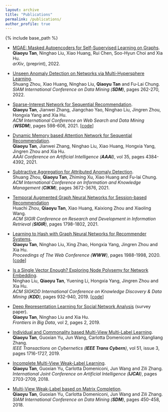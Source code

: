 ```yaml
---
layout: archive
title: "Publications"
permalink: /publications/
author_profile: true
---
```


{% include base_path %}

* [MGAE: Masked Autoencoders for Self-Supervised Learning on Graphs](https://arxiv.org/pdf/2201.02534.pdf).     
    **Qiaoyu Tan**, Ninghao Liu, Xiao Huang, Rui Chen, Soo-Hyun Choi and Xia Hu.      
    <i>arXiv</i>, (preprint), 2022.    

* [Unseen Anomaly Detection on Networks via Multi-Hypersphere Learning](https://www4.comp.polyu.edu.hk/~xiaohuang/docs/Shuang_SDM22.pdf).     
    Shuang Zhou, Xiao Huang, Ninghao Liu, **Qiaoyu Tan** and Fu-Lai Chung.      
    <i>SIAM International Conference on Data Mining (**SDM**)</i>, pages 262-270, 2022.                         
    
* [Sparse-Interest Network for Sequential Recommendation](https://arxiv.org/pdf/2102.09267.pdf).        
    **Qiaoyu Tan**, Jianwei Zhang, Jiangchao Yao, Ninghao Liu, Jingren Zhou, Hongxia Yang and Xia Hu.       
    <i>ACM International Conference on Web Search and Data Mining (**WSDM**)</i>, pages 598-606, 2021. [[code](https://github.com/qiaoyu-tan/SINE)]  
    
* [Dynamic Memory based Attention Network for Sequential Recommendation](https://arxiv.org/pdf/2102.09269.pdf).        
    **Qiaoyu Tan**, Jianwei Zhang, Ninghao Liu, Xiao Huang, Hongxia Yang, Jingren Zhou and Xia Hu.       
    <i>AAAI Conference on Artificial Intelligence (**AAAI**)</i>, vol 35, pages 4384-4392, 2021.   
    
* [Subtractive Aggregation for Attributed Anomaly Detection](https://www4.comp.polyu.edu.hk/~xiaohuang/docs/Shuang_CIKM21.pdf).        
    Shuang Zhou, **Qiaoyu Tan**, Zhiming Xu, Xiao Huang and Fu-lai Chung.       
    <i>ACM International Conference on Information and Knowledge Management (**CIKM**)</i>, pages 3672-3676, 2021.   
    
* [Temporal Augmented Graph Neural Networks for Session-based Recommendation](https://www4.comp.polyu.edu.hk/~xiaohuang/docs/Huachi_sigir2021.pdf)          
    Huachi Zhou, **Qiaoyu Tan**, Xiao Huang, Kaixiong Zhou and Xiaoling Wang.       
    <i>ACM SIGIR Conference on Research and Development in Information Retrieval (**SIGIR**)</i>, pages 1798-1802, 2021.   
    
* [Learning to Hash with Graph Neural Networks for Recommender Systems](https://arxiv.org/pdf/2003.01917.pdf).        
    **Qiaoyu Tan**, Ninghao Liu, Xing Zhao, Hongxia Yang, Jingren Zhou and Xia Hu.       
    <i>Proceedings of The Web Conference (**WWW**)</i>, pages 1988-1998, 2020. [[code](https://github.com/qiaoyu-tan/HashGNN)]     
    
* [Is a Single Vector Enough? Exploring Node Polysemy for Network Embedding](https://arxiv.org/pdf/1905.10668.pdf).        
    Ninghao Liu, **Qiaoyu Tan**, Yuening Li, Hongxia Yang, Jingren Zhou and Xia Hu.       
    <i>ACM SIGKDD International Conference on Knowledge Discovery & Data Mining (**KDD**)</i>, pages 932-940, 2019. [[code](https://github.com/ninghaohello/Polysemous-Network-Embedding)]      
    
* [Deep Representation Learning for Social Network Analysis](https://arxiv.org/pdf/1904.08547.pdf) (survey paper).        
    **Qiaoyu Tan**, Ninghao Liu and Xia Hu.       
    <i>Frontiers in Big Data</i>, vol 2, pages 2, 2019.      
    
* [Individual and Commonality based Multi-View Multi-Label Learning](https://ieeexplore.ieee.org/document/8906215).        
    **Qiaoyu Tan**, Guoxian Yu, Jun Wang, Carlotta Domeniconi and Xiangliang Zhang.       
    <i>IEEE Transactions on Cybernetics (**IEEE Trans Cybern**)</i>, vol 51, issue 3, pages 1716-1727, 2019.   
   
* [Incomplete Multi-View Weak-Label Learning](https://www.ijcai.org/proceedings/2018/0375.pdf).     
    **Qiaoyu Tan**, Guoxian Yu, Carlotta Domeniconi, Jun Wang and Zili Zhang.        
    <i>International Joint Conference on Artificial Intelligence (**IJCAI**)</i>, pages 2703-2709, 2018.   
    
* [Multi-View Weak-Label based on Matrix Completion](https://cs.gmu.edu/~carlotta/publications/McWL.pdf).     
    **Qiaoyu Tan**, Guoxian Yu, Carlotta Domeniconi, Jun Wang and Zili Zhang.        
    <i>SIAM International Conference on Data Mining (**SDM**)</i>, pages 450-458, 2018.  
    

